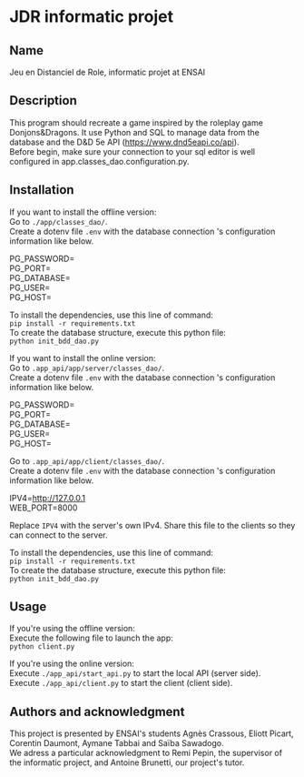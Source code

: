 # JDR informatic projet

## Name
Jeu en Distanciel de Role, informatic projet at ENSAI

## Description
This program should recreate a game inspired by the roleplay game Donjons&Dragons. It use Python and SQL to manage data from the database and the D&D 5e API (https://www.dnd5eapi.co/api).  
Before begin, make sure your connection to your sql editor is well configured in app.classes_dao.configuration.py.

## Installation
If you want to install the offline version:  
Go to `./app/classes_dao/`.  
Create a dotenv file `.env` with the database connection 's configuration information like below.  
  
PG_PASSWORD=  
PG_PORT=  
PG_DATABASE=  
PG_USER=  
PG_HOST=  
  
To install the dependencies, use this line of command:  
`pip install -r requirements.txt`   
To create the database structure, execute this python file:  
`python init_bdd_dao.py`  

If you want to install the online version:  
Go to `.app_api/app/server/classes_dao/`.  
Create a dotenv file `.env` with the database connection 's configuration information like below.  
  
PG_PASSWORD=  
PG_PORT=  
PG_DATABASE=  
PG_USER=  
PG_HOST=  

Go to `.app_api/app/client/classes_dao/`.  
Create a dotenv file `.env` with the database connection 's configuration information like below.  

IPV4=http://127.0.0.1  
WEB_PORT=8000  

Replace `IPV4` with the server's own IPv4. Share this file to the clients so they can connect to the server.  

To install the dependencies, use this line of command:  
`pip install -r requirements.txt`   
To create the database structure, execute this python file:  
`python init_bdd_dao.py`  

## Usage
If you're using the offline version:  
Execute the following file to launch the app:  
`python client.py`  

If you're using the online version:  
Execute `./app_api/start_api.py` to start the local API (server side).  
Execute `./app_api/client.py` to start the client (client side).  



## Authors and acknowledgment
This project is presented by ENSAI's students Agnès Crassous, Eliott Picart, Corentin Daumont, Aymane Tabbai and Saïba Sawadogo.  
We adress a particular acknowledgment to Remi Pepin, the supervisor of the informatic project, and Antoine Brunetti, our project's tutor.
